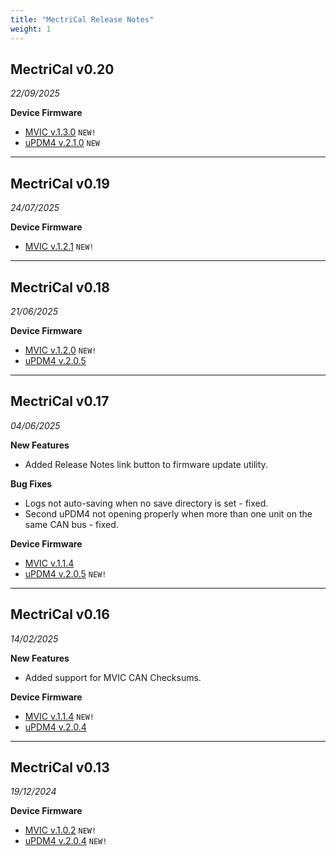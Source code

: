 ```yaml
---
title: "MectriCal Release Notes"
weight: 1
---
```


## MectriCal v0.20
*22/09/2025*

**Device Firmware**
 - [MVIC v.1.3.0](../mvic/mvic-release-notes.md/#mvic-130) `NEW!`
 - [uPDM4 v.2.1.0](../updm4/updm4-release-notes.md/#updm4-v210) `NEW`

---

## MectriCal v0.19
*24/07/2025*

**Device Firmware**
 - [MVIC v.1.2.1](../mvic/mvic-release-notes.md/#mvic-121) `NEW!`

---

## MectriCal v0.18
*21/06/2025*

**Device Firmware**
 - [MVIC v.1.2.0](../mvic/mvic-release-notes.md/#mvic-120) `NEW!`
 - [uPDM4 v.2.0.5](../updm4/updm4-release-notes.md/#updm4-v205)

---

## MectriCal v0.17
*04/06/2025*

**New Features**
 - Added Release Notes link button to firmware update utility.

**Bug Fixes**
 - Logs not auto-saving when no save directory is set - fixed.
 - Second uPDM4 not opening properly when more than one unit on the same CAN bus - fixed.

 **Device Firmware**
 - [MVIC v.1.1.4](../mvic/mvic-release-notes.md/#mvic-v114)
 - [uPDM4 v.2.0.5](../updm4/updm4-release-notes.md/#updm4-v205) `NEW!`

 ---

## MectriCal v0.16
*14/02/2025*

**New Features**
 - Added support for MVIC CAN Checksums.

**Device Firmware**
 - [MVIC v.1.1.4](../mvic/mvic-release-notes.md/#mvic-v114) `NEW!`
 - [uPDM4 v.2.0.4](../updm4/updm4-release-notes.md/#updm4-v204)
 
 ---

 ## MectriCal v0.13
*19/12/2024*

**Device Firmware**
 - [MVIC v.1.0.2](../mvic/mvic-release-notes.md) `NEW!`
 - [uPDM4 v.2.0.4](../updm4/updm4-release-notes.md/#updm4-v204) `NEW!`

